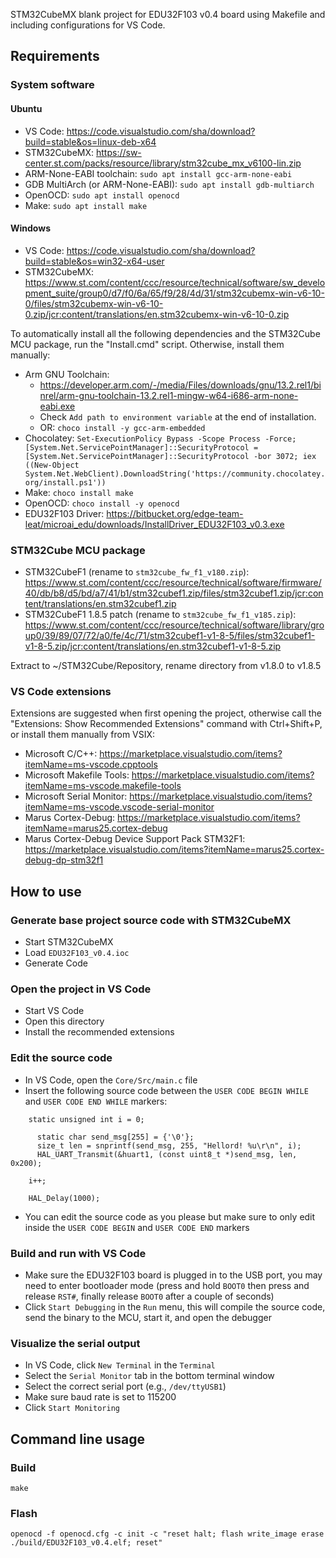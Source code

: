 STM32CubeMX blank project for EDU32F103 v0.4 board using Makefile and including configurations for VS Code.

## Requirements

### System software

#### Ubuntu
- VS Code: https://code.visualstudio.com/sha/download?build=stable&os=linux-deb-x64
- STM32CubeMX: https://sw-center.st.com/packs/resource/library/stm32cube_mx_v6100-lin.zip
- ARM-None-EABI toolchain: `sudo apt install gcc-arm-none-eabi`
- GDB MultiArch (or ARM-None-EABI): `sudo apt install gdb-multiarch`
- OpenOCD: `sudo apt install openocd`
- Make: `sudo apt install make`

#### Windows
- VS Code: https://code.visualstudio.com/sha/download?build=stable&os=win32-x64-user
- STM32CubeMX: https://www.st.com/content/ccc/resource/technical/software/sw_development_suite/group0/d7/f0/6a/65/f9/28/4d/31/stm32cubemx-win-v6-10-0/files/stm32cubemx-win-v6-10-0.zip/jcr:content/translations/en.stm32cubemx-win-v6-10-0.zip

To automatically install all the following dependencies and the STM32Cube MCU package, run the "Install.cmd" script. Otherwise, install them manually:
- Arm GNU Toolchain:
    - https://developer.arm.com/-/media/Files/downloads/gnu/13.2.rel1/binrel/arm-gnu-toolchain-13.2.rel1-mingw-w64-i686-arm-none-eabi.exe
    - Check `Add path to environment variable` at the end of installation.
    - OR: `choco install -y gcc-arm-embedded`
- Chocolatey: `Set-ExecutionPolicy Bypass -Scope Process -Force; [System.Net.ServicePointManager]::SecurityProtocol = [System.Net.ServicePointManager]::SecurityProtocol -bor 3072; iex ((New-Object System.Net.WebClient).DownloadString('https://community.chocolatey.org/install.ps1'))`
- Make: `choco install make`
- OpenOCD: `choco install -y openocd`
- EDU32F103 Driver: https://bitbucket.org/edge-team-leat/microai_edu/downloads/InstallDriver_EDU32F103_v0.3.exe

### STM32Cube MCU package
- STM32CubeF1 (rename to `stm32cube_fw_f1_v180.zip`): https://www.st.com/content/ccc/resource/technical/software/firmware/40/db/b8/d5/bd/a7/41/b1/stm32cubef1.zip/files/stm32cubef1.zip/jcr:content/translations/en.stm32cubef1.zip
- STM32CubeF1 1.8.5 patch (rename to `stm32cube_fw_f1_v185.zip`): https://www.st.com/content/ccc/resource/technical/software/library/group0/39/89/07/72/a0/fe/4c/71/stm32cubef1-v1-8-5/files/stm32cubef1-v1-8-5.zip/jcr:content/translations/en.stm32cubef1-v1-8-5.zip

Extract to ~/STM32Cube/Repository, rename directory from v1.8.0 to v1.8.5

### VS Code extensions
Extensions are suggested when first opening the project, otherwise call the "Extensions: Show Recommended Extensions" command with Ctrl+Shift+P, or install them manually from VSIX:
- Microsoft C/C++: https://marketplace.visualstudio.com/items?itemName=ms-vscode.cpptools
- Microsoft Makefile Tools: https://marketplace.visualstudio.com/items?itemName=ms-vscode.makefile-tools
- Microsoft Serial Monitor: https://marketplace.visualstudio.com/items?itemName=ms-vscode.vscode-serial-monitor
- Marus Cortex-Debug: https://marketplace.visualstudio.com/items?itemName=marus25.cortex-debug
- Marus Cortex-Debug Device Support Pack STM32F1: https://marketplace.visualstudio.com/items?itemName=marus25.cortex-debug-dp-stm32f1

## How to use

### Generate base project source code with STM32CubeMX
- Start STM32CubeMX
- Load `EDU32F103_v0.4.ioc`
- Generate Code

### Open the project in VS Code
- Start VS Code
- Open this directory
- Install the recommended extensions

### Edit the source code
- In VS Code, open the `Core/Src/main.c` file
- Insert the following source code between the `USER CODE BEGIN WHILE` and `USER CODE END WHILE` markers:
```
    static unsigned int i = 0;

	  static char send_msg[255] = {'\0'};
	  size_t len = snprintf(send_msg, 255, "Hellord! %u\r\n", i);
	  HAL_UART_Transmit(&huart1, (const uint8_t *)send_msg, len, 0x200);

    i++;

    HAL_Delay(1000);
```
- You can edit the source code as you please but make sure to only edit inside the `USER CODE BEGIN` and `USER CODE END` markers

### Build and run with VS Code
- Make sure the EDU32F103 board is plugged in to the USB port, you may need to enter bootloader mode (press and hold `BOOT0` then press and release `RST#`, finally release `BOOT0` after a couple of seconds)
- Click `Start Debugging` in the `Run` menu, this will compile the source code, send the binary to the MCU, start it, and open the debugger

### Visualize the serial output
- In VS Code, click `New Terminal` in the `Terminal`
- Select the `Serial Monitor` tab in the bottom terminal window
- Select the correct serial port (e.g., `/dev/ttyUSB1`)
- Make sure baud rate is set to 115200
- Click `Start Monitoring`

## Command line usage

### Build
```
make
```

### Flash
```
openocd -f openocd.cfg -c init -c "reset halt; flash write_image erase ./build/EDU32F103_v0.4.elf; reset"
```
